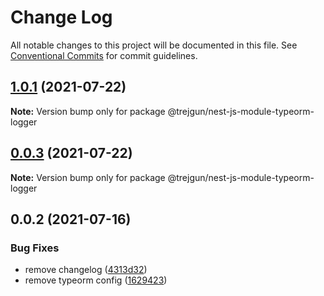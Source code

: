 # Change Log

All notable changes to this project will be documented in this file.
See [Conventional Commits](https://conventionalcommits.org) for commit guidelines.

## [1.0.1](https://github.com/trejgun/common-packages/compare/@trejgun/nest-js-module-typeorm-logger@0.0.3...@trejgun/nest-js-module-typeorm-logger@1.0.1) (2021-07-22)

**Note:** Version bump only for package @trejgun/nest-js-module-typeorm-logger





## [0.0.3](https://github.com/trejgun/common-packages/compare/@trejgun/nest-js-module-typeorm-logger@0.0.2...@trejgun/nest-js-module-typeorm-logger@0.0.3) (2021-07-22)

**Note:** Version bump only for package @trejgun/nest-js-module-typeorm-logger





## 0.0.2 (2021-07-16)


### Bug Fixes

* remove changelog ([4313d32](https://github.com/trejgun/common-packages/commit/4313d321110a81421017140fda025cec6502baa3))
* remove typeorm config ([1629423](https://github.com/trejgun/common-packages/commit/1629423ae1fb01c04ee79c3cd9a786ae616141a9))
